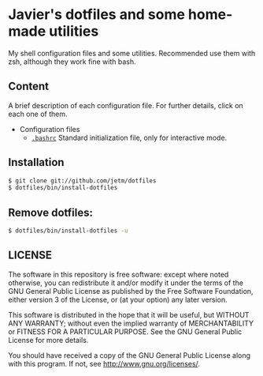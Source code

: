 # Javier's dotfiles and some home-made utilities

My shell configuration files and some utilities. Recommended use them with zsh,
although they work fine with bash.

## Content

A brief description of each configuration file. For further details, click on
each one of them.

* Configuration files
    * [`.bashrc`](https://github.com/jetm/dotfiles/blob/master/.bashrc) Standard initialization file, only for interactive mode.

## Installation

```sh
$ git clone git://github.com/jetm/dotfiles
$ dotfiles/bin/install-dotfiles
```

## Remove dotfiles:

```sh
$ dotfiles/bin/install-dotfiles -u
```

## LICENSE

The software in this repository is free software: except where noted
otherwise, you can redistribute it and/or modify it under the terms of
the GNU General Public License as published by the Free Software
Foundation, either version 3 of the License, or (at your option) any
later version.

This software is distributed in the hope that it will be useful, but
WITHOUT ANY WARRANTY; without even the implied warranty of
MERCHANTABILITY or FITNESS FOR A PARTICULAR PURPOSE.  See the GNU
General Public License for more details.

You should have received a copy of the GNU General Public License
along with this program.  If not, see <http://www.gnu.org/licenses/>.


